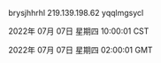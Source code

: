 brysjhhrhl 219.139.198.62 yqqlmgsycl

2022年 07月 07日 星期四 10:00:01 CST

2022年 07月 07日 星期四 02:00:01 GMT
